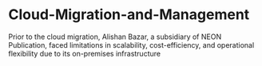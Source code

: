 # Cloud-Migration-and-Management
Prior to the cloud migration, Alishan Bazar, a subsidiary of NEON Publication, faced limitations in scalability, cost-efficiency, and operational flexibility due to its on-premises infrastructure
